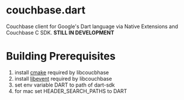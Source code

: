 # couchbase.dart
Couchbase client for Google's Dart language via Native Extensions and Couchbase C SDK. **STILL IN DEVELOPMENT**

# Building Prerequisites
1. install [cmake](https://cmake.org) required by libcoucbhase
2. install [libevent](https://github.com/libevent/libevent) required by libcouchbase
3. set env variable DART to path of dart-sdk
4. for mac set HEADER_SEARCH_PATHS to DART